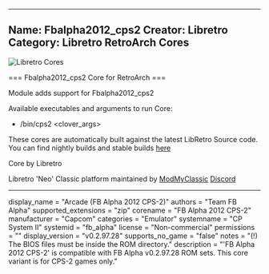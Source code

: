 -----------------------
Name: Fbalpha2012_cps2
Creator: Libretro
Category: Libretro RetroArch Cores
-----------------------
![Libretro Cores](https://modmyclassic.com/wp-content/uploads/2020/06/LibRetroNeoCoresSmall.png)

=== Fbalpha2012_cps2 Core for RetroArch ===

Module adds support for Fbalpha2012_cps2

Available executables and arguments to run Core:
- /bin/cps2 <rom> <clover_args>

These cores are automatically built against the latest LibRetro Source code. You can find nightly builds and stable builds [here](https://modmyclassic.com/hmodcores)

Core by Libretro

Libretro 'Neo' Classic platform maintained by [ModMyClassic](https://modmyclassic.com) [Discord](https://modmyclassic.com/discord)

-----------------------

display_name = "Arcade (FB Alpha 2012 CPS-2)"
authors = "Team FB Alpha"
supported_extensions = "zip"
corename = "FB Alpha 2012 CPS-2"
manufacturer = "Capcom"
categories = "Emulator"
systemname = "CP System II"
systemid = "fb_alpha"
license = "Non-commercial"
permissions = ""
display_version = "v0.2.97.28"
supports_no_game = "false"
notes = "(!) The BIOS files must be inside the ROM directory."
description = "'FB Alpha 2012 CPS-2' is compatible with FB Alpha v0.2.97.28 ROM sets. This core variant is for CPS-2 games only."
